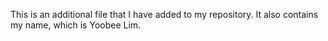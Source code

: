 This is an additional file that I have added to my repository.
It also contains my name, which is Yoobee Lim.
